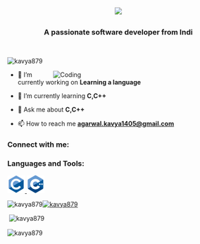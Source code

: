 <h1 align="center">
    <img src="https://readme-typing-svg.herokuapp.com/?font=Righteous&size=35&center=true&vCenter=true&width=500&height=70&duration=4000&lines=Hi+There!+👋;+I'm+Kavya+Agarwal!;" />
</h1>

<h3 align="center">A passionate software developer from Indi</h3>

<br/>

<p align="left"> <img src="https://komarev.com/ghpvc/?username=kavya879&label=Profile%20views&color=0e75b6&style=flat" alt="kavya879" /> </p>
<img align="right" alt="Coding" width="400" src="https://i.pinimg.com/originals/e4/26/70/e426702edf874b181aced1e2fa5c6cde.gif">


- 🔭 I’m currently working on **Learning a language**

- 🌱 I’m currently learning **C,C++**

- 💬 Ask me about **C,C++**

- 📫 How to reach me **agarwal.kavya1405@gmail.com**


<h3 align="left">Connect with me:</h3>
<p align="left">
<a href="https://www.linkedin.com/in/kavyaagarwal1405/" /></a>
</p>


<h3 align="left">Languages and Tools:</h3>
<p align="left"> <a href="https://www.cprogramming.com/" target="_blank" rel="noreferrer"> <img src="https://raw.githubusercontent.com/devicons/devicon/master/icons/c/c-original.svg" alt="c" width="40" height="40"/> </a> <a href="https://www.w3schools.com/cpp/" target="_blank" rel="noreferrer"> <img src="https://raw.githubusercontent.com/devicons/devicon/master/icons/cplusplus/cplusplus-original.svg" alt="cplusplus" width="40" height="40"/> </a> </p>

<p><img align="left" src="https://github-readme-stats.vercel.app/api/top-langs?username=kavya879&show_icons=true&locale=en&layout=compact" alt="kavya879" /></p>
<p align="left"> <a href="https://github.com/ryo-ma/github-profile-trophy"><img src="https://github-profile-trophy.vercel.app/?username=kavya879" alt="kavya879" /></a> </p>


<p>&nbsp;<img align="center" src="https://github-readme-stats.vercel.app/api?username=kavya879&show_icons=true&locale=en" alt="kavya879" /></p>


<p><img align="center" src="https://github-readme-streak-stats.herokuapp.com/?user=kavya879&" alt="kavya879" /></p>
